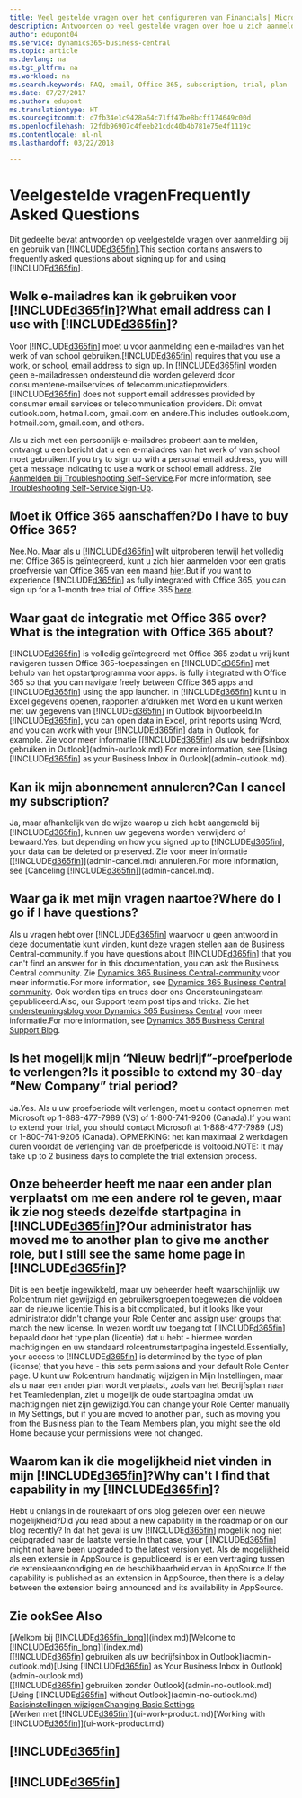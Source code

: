 ```yaml
---
title: Veel gestelde vragen over het configureren van Financials| Microsoft Docs
description: Antwoorden op veel gestelde vragen over hoe u zich aanmeldt voor Financials en wat u moet doen om aan de slag te gaan.
author: edupont04
ms.service: dynamics365-business-central
ms.topic: article
ms.devlang: na
ms.tgt_pltfrm: na
ms.workload: na
ms.search.keywords: FAQ, email, Office 365, subscription, trial, plan
ms.date: 07/27/2017
ms.author: edupont
ms.translationtype: HT
ms.sourcegitcommit: d7fb34e1c9428a64c71ff47be8bcff174649c00d
ms.openlocfilehash: 72fdb96907c4feeb21cdc40b4b781e75e4f1119c
ms.contentlocale: nl-nl
ms.lasthandoff: 03/22/2018

---
```

# <a name="frequently-asked-questions"></a><span data-ttu-id="878f1-103">Veelgestelde vragen</span><span class="sxs-lookup"><span data-stu-id="878f1-103">Frequently Asked Questions</span></span>
<span data-ttu-id="878f1-104">Dit gedeelte bevat antwoorden op veelgestelde vragen over aanmelding bij en gebruik van [!INCLUDE[d365fin](includes/d365fin_md.md)].</span><span class="sxs-lookup"><span data-stu-id="878f1-104">This section contains answers to frequently asked questions about signing up for and using [!INCLUDE[d365fin](includes/d365fin_md.md)].</span></span>  

## <a name="what-email-address-can-i-use-with-included365finincludesd365finmdmd"></a><span data-ttu-id="878f1-105">Welk e-mailadres kan ik gebruiken voor [!INCLUDE[d365fin](includes/d365fin_md.md)]?</span><span class="sxs-lookup"><span data-stu-id="878f1-105">What email address can I use with [!INCLUDE[d365fin](includes/d365fin_md.md)]?</span></span>
<span data-ttu-id="878f1-106">Voor [!INCLUDE[d365fin](includes/d365fin_md.md)] moet u voor aanmelding een e-mailadres van het werk of van school gebruiken.</span><span class="sxs-lookup"><span data-stu-id="878f1-106">[!INCLUDE[d365fin](includes/d365fin_md.md)] requires that you use a work, or school, email address to sign up.</span></span> <span data-ttu-id="878f1-107">In [!INCLUDE[d365fin](includes/d365fin_md.md)] worden geen e-mailadressen ondersteund die worden geleverd door consumentene-mailservices of telecommunicatieproviders.</span><span class="sxs-lookup"><span data-stu-id="878f1-107">[!INCLUDE[d365fin](includes/d365fin_md.md)] does not support email addresses provided by consumer email services or telecommunication providers.</span></span> <span data-ttu-id="878f1-108">Dit omvat outlook.com, hotmail.com, gmail.com en andere.</span><span class="sxs-lookup"><span data-stu-id="878f1-108">This includes outlook.com, hotmail.com, gmail.com, and others.</span></span>  

<span data-ttu-id="878f1-109">Als u zich met een persoonlijk e-mailadres probeert aan te melden, ontvangt u een bericht dat u een e-mailadres van het werk of van school moet gebruiken.</span><span class="sxs-lookup"><span data-stu-id="878f1-109">If you try to sign up with a personal email address, you will get a message indicating to use a work or school email address.</span></span> <span data-ttu-id="878f1-110">Zie [Aanmelden bij Troubleshooting Self-Service](ui-troubleshoot-self-signup.md).</span><span class="sxs-lookup"><span data-stu-id="878f1-110">For more information, see [Troubleshooting Self-Service Sign-Up](ui-troubleshoot-self-signup.md).</span></span>  

## <a name="do-i-have-to-buy-office-365"></a><span data-ttu-id="878f1-111">Moet ik Office 365 aanschaffen?</span><span class="sxs-lookup"><span data-stu-id="878f1-111">Do I have to buy Office 365?</span></span>
<span data-ttu-id="878f1-112">Nee.</span><span class="sxs-lookup"><span data-stu-id="878f1-112">No.</span></span> <span data-ttu-id="878f1-113">Maar als u [!INCLUDE[d365fin](includes/d365fin_md.md)] wilt uitproberen terwijl het volledig met Office 365 is geïntegreerd, kunt u zich hier aanmelden voor een gratis proefversie van Office 365 van een maand [hier](https://products.office.com/try).</span><span class="sxs-lookup"><span data-stu-id="878f1-113">But if you want to experience [!INCLUDE[d365fin](includes/d365fin_md.md)] as fully integrated with Office 365, you can sign up for a 1-month free trial of Office 365 [here](https://products.office.com/try).</span></span>  

## <a name="what-is-the-integration-with-office-365-about"></a><span data-ttu-id="878f1-114">Waar gaat de integratie met Office 365 over?</span><span class="sxs-lookup"><span data-stu-id="878f1-114">What is the integration with Office 365 about?</span></span>
[!INCLUDE[d365fin](includes/d365fin_md.md)]<span data-ttu-id="878f1-115"> is volledig geïntegreerd met Office 365 zodat u vrij kunt navigeren tussen Office 365-toepassingen en [!INCLUDE[d365fin](includes/d365fin_md.md)] met behulp van het opstartprogramma voor apps.</span><span class="sxs-lookup"><span data-stu-id="878f1-115"> is fully integrated with Office 365 so that you can navigate freely between Office 365 apps and [!INCLUDE[d365fin](includes/d365fin_md.md)] using the app launcher.</span></span> <span data-ttu-id="878f1-116">In [!INCLUDE[d365fin](includes/d365fin_md.md)] kunt u in Excel gegevens openen, rapporten afdrukken met Word en u kunt werken met uw gegevens van [!INCLUDE[d365fin](includes/d365fin_md.md)] in Outlook bijvoorbeeld.</span><span class="sxs-lookup"><span data-stu-id="878f1-116">In [!INCLUDE[d365fin](includes/d365fin_md.md)], you can open data in Excel, print reports using Word, and you can work with your [!INCLUDE[d365fin](includes/d365fin_md.md)] data in Outlook, for example.</span></span> <span data-ttu-id="878f1-117">Zie voor meer informatie [[!INCLUDE[d365fin](includes/d365fin_md.md)] als uw bedrijfsinbox gebruiken in Outlook](admin-outlook.md).</span><span class="sxs-lookup"><span data-stu-id="878f1-117">For more information, see [Using [!INCLUDE[d365fin](includes/d365fin_md.md)] as your Business Inbox in Outlook](admin-outlook.md).</span></span>  

## <a name="can-i-cancel-my-subscription"></a><span data-ttu-id="878f1-118">Kan ik mijn abonnement annuleren?</span><span class="sxs-lookup"><span data-stu-id="878f1-118">Can I cancel my subscription?</span></span>
<span data-ttu-id="878f1-119">Ja, maar afhankelijk van de wijze waarop u zich hebt aangemeld bij [!INCLUDE[d365fin](includes/d365fin_md.md)], kunnen uw gegevens worden verwijderd of bewaard.</span><span class="sxs-lookup"><span data-stu-id="878f1-119">Yes, but depending on how you signed up to [!INCLUDE[d365fin](includes/d365fin_md.md)], your data can be deleted or preserved.</span></span> <span data-ttu-id="878f1-120">Zie voor meer informatie [[!INCLUDE[d365fin](includes/d365fin_md.md)]](admin-cancel.md) annuleren.</span><span class="sxs-lookup"><span data-stu-id="878f1-120">For more information, see [Canceling [!INCLUDE[d365fin](includes/d365fin_md.md)]](admin-cancel.md).</span></span>  

## <a name="where-do-i-go-if-i-have-questions"></a><span data-ttu-id="878f1-121">Waar ga ik met mijn vragen naartoe?</span><span class="sxs-lookup"><span data-stu-id="878f1-121">Where do I go if I have questions?</span></span>
<span data-ttu-id="878f1-122">Als u vragen hebt over [!INCLUDE[d365fin](includes/d365fin_md.md)] waarvoor u geen antwoord in deze documentatie kunt vinden, kunt deze vragen stellen aan de Business Central-community.</span><span class="sxs-lookup"><span data-stu-id="878f1-122">If you have questions about [!INCLUDE[d365fin](includes/d365fin_md.md)] that you can't find an answer for in this documentation, you can ask the Business Central  community.</span></span> <span data-ttu-id="878f1-123">Zie [Dynamics 365 Business Central-community](https://community.dynamics.com/business) voor meer informatie.</span><span class="sxs-lookup"><span data-stu-id="878f1-123">For more information, see [Dynamics 365 Business Central community](https://community.dynamics.com/business).</span></span> <span data-ttu-id="878f1-124">Ook worden tips en trucs door ons Ondersteuningsteam gepubliceerd.</span><span class="sxs-lookup"><span data-stu-id="878f1-124">Also, our Support team post tips and tricks.</span></span> <span data-ttu-id="878f1-125">Zie het [ondersteuningsblog voor Dynamics 365 Business Central](https://blogs.msdn.microsoft.com/dyn365finsupport) voor meer informatie.</span><span class="sxs-lookup"><span data-stu-id="878f1-125">For more information, see [Dynamics 365 Business Central Support Blog](https://blogs.msdn.microsoft.com/dyn365finsupport).</span></span>  

## <a name="is-it-possible-to-extend-my-30-day-new-company-trial-period"></a><span data-ttu-id="878f1-126">Is het mogelijk mijn “Nieuw bedrijf”-proefperiode te verlengen?</span><span class="sxs-lookup"><span data-stu-id="878f1-126">Is it possible to extend my 30-day “New Company” trial period?</span></span>
<span data-ttu-id="878f1-127">Ja.</span><span class="sxs-lookup"><span data-stu-id="878f1-127">Yes.</span></span> <span data-ttu-id="878f1-128">Als u uw proefperiode wilt verlengen, moet u contact opnemen met Microsoft op 1-888-477-7989 (VS) of 1-800-741-9206 (Canada).</span><span class="sxs-lookup"><span data-stu-id="878f1-128">If you want to extend your trial, you should contact Microsoft at 1-888-477-7989 (US) or 1-800-741-9206 (Canada).</span></span> <span data-ttu-id="878f1-129">OPMERKING: het kan maximaal 2 werkdagen duren voordat de verlenging van de proefperiode is voltooid.</span><span class="sxs-lookup"><span data-stu-id="878f1-129">NOTE:  It may take up to 2 business days to complete the trial extension process.</span></span>  

## <a name="our-administrator-has-moved-me-to-another-plan-to-give-me-another-role-but-i-still-see-the-same-home-page-in-included365finincludesd365finmdmd"></a><span data-ttu-id="878f1-130">Onze beheerder heeft me naar een ander plan verplaatst om me een andere rol te geven, maar ik zie nog steeds dezelfde startpagina in [!INCLUDE[d365fin](includes/d365fin_md.md)]?</span><span class="sxs-lookup"><span data-stu-id="878f1-130">Our administrator has moved me to another plan to give me another role, but I still see the same home page in [!INCLUDE[d365fin](includes/d365fin_md.md)]?</span></span>
<span data-ttu-id="878f1-131">Dit is een beetje ingewikkeld, maar uw beheerder heeft waarschijnlijk uw Rolcentrum niet gewijzigd en gebruikersgroepen toegewezen die voldoen aan de nieuwe licentie.</span><span class="sxs-lookup"><span data-stu-id="878f1-131">This is a bit complicated, but it looks like your administrator didn't change your Role Center and assign user groups that match the new license.</span></span> <span data-ttu-id="878f1-132">In wezen wordt uw toegang tot [!INCLUDE[d365fin](includes/d365fin_md.md)] bepaald door het type plan (licentie) dat u hebt - hiermee worden machtigingen en uw standaard rolcentrumstartpagina ingesteld.</span><span class="sxs-lookup"><span data-stu-id="878f1-132">Essentially, your access to [!INCLUDE[d365fin](includes/d365fin_md.md)] is determined by the type of plan (license) that you have - this sets permissions and your default Role Center page.</span></span> <span data-ttu-id="878f1-133">U kunt uw Rolcentrum handmatig wijzigen in Mijn Instellingen, maar als u naar een ander plan wordt verplaatst, zoals van het Bedrijfsplan naar het Teamledenplan, ziet u mogelijk de oude startpagina omdat uw machtigingen niet zijn gewijzigd.</span><span class="sxs-lookup"><span data-stu-id="878f1-133">You can change your Role Center manually in My Settings, but if you are moved to another plan, such as moving you from the Business plan to the Team Members plan, you might see the old Home because your permissions were not changed.</span></span>  

## <a name="why-cant-i-find-that-capability-in-my-included365finincludesd365finmdmd"></a><span data-ttu-id="878f1-134">Waarom kan ik die mogelijkheid niet vinden in mijn [!INCLUDE[d365fin](includes/d365fin_md.md)]?</span><span class="sxs-lookup"><span data-stu-id="878f1-134">Why can't I find that capability in my [!INCLUDE[d365fin](includes/d365fin_md.md)]?</span></span>
<span data-ttu-id="878f1-135">Hebt u onlangs in de routekaart of ons blog gelezen over een nieuwe mogelijkheid?</span><span class="sxs-lookup"><span data-stu-id="878f1-135">Did you read about a new capability in the roadmap or on our blog recently?</span></span> <span data-ttu-id="878f1-136">In dat het geval is uw [!INCLUDE[d365fin](includes/d365fin_md.md)] mogelijk nog niet geüpgraded naar de laatste versie.</span><span class="sxs-lookup"><span data-stu-id="878f1-136">In that case, your [!INCLUDE[d365fin](includes/d365fin_md.md)] might not have been upgraded to the latest version yet.</span></span> <span data-ttu-id="878f1-137">Als de mogelijkheid als een extensie in AppSource is gepubliceerd, is er een vertraging tussen de extensieaankondiging en de beschikbaarheid ervan in AppSource.</span><span class="sxs-lookup"><span data-stu-id="878f1-137">If the capability is published as an extension in AppSource, then there is a delay between the extension being announced and its availability in AppSource.</span></span>

## <a name="see-also"></a><span data-ttu-id="878f1-138">Zie ook</span><span class="sxs-lookup"><span data-stu-id="878f1-138">See Also</span></span>
<span data-ttu-id="878f1-139">[Welkom bij [!INCLUDE[d365fin_long](includes/d365fin_long_md.md)]](index.md)</span><span class="sxs-lookup"><span data-stu-id="878f1-139">[Welcome to [!INCLUDE[d365fin_long](includes/d365fin_long_md.md)]](index.md)</span></span>  
<span data-ttu-id="878f1-140">[[!INCLUDE[d365fin](includes/d365fin_md.md)] gebruiken als uw bedrijfsinbox in Outlook](admin-outlook.md)</span><span class="sxs-lookup"><span data-stu-id="878f1-140">[Using [!INCLUDE[d365fin](includes/d365fin_md.md)] as Your Business Inbox in Outlook](admin-outlook.md)</span></span>  
<span data-ttu-id="878f1-141">[[!INCLUDE[d365fin](includes/d365fin_md.md)] gebruiken zonder Outlook](admin-no-outlook.md)</span><span class="sxs-lookup"><span data-stu-id="878f1-141">[Using [!INCLUDE[d365fin](includes/d365fin_md.md)] without Outlook](admin-no-outlook.md)</span></span>  
[<span data-ttu-id="878f1-142">Basisinstellingen wijzigen</span><span class="sxs-lookup"><span data-stu-id="878f1-142">Changing Basic Settings</span></span>](ui-change-basic-settings.md)  
<span data-ttu-id="878f1-143">[Werken met [!INCLUDE[d365fin](includes/d365fin_md.md)]](ui-work-product.md)</span><span class="sxs-lookup"><span data-stu-id="878f1-143">[Working with [!INCLUDE[d365fin](includes/d365fin_md.md)]](ui-work-product.md)</span></span>  

## [!INCLUDE[d365fin](includes/free_trial_md.md)]  
## [!INCLUDE[d365fin](includes/training_link_md.md)]

